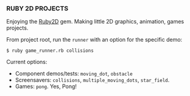 ### RUBY 2D PROJECTS ###

Enjoying the [Ruby2D](https://www.ruby2d.com/learn/colors/) gem. Making little 2D graphics, animation, games projects.

From project root, run the `runner` with an option for the specific demo:

```
$ ruby game_runner.rb collisions
```

Current options:
* Component demos/tests: `moving_dot`, `obstacle`
* Screensavers:  `collisions`, `multiple_moving_dots`, `star_field`.
* Games: `pong`. Yes, Pong!